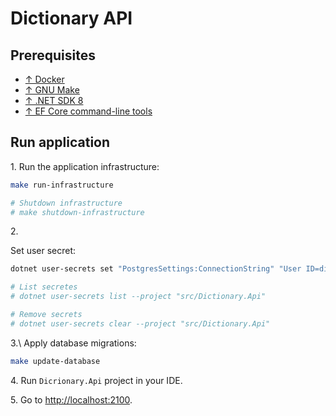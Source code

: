 # Dictionary API

## Prerequisites

- [↑ Docker](https://www.docker.com)
- [↑ GNU Make](https://www.gnu.org/software/make)
- [↑ .NET SDK 8](https://dotnet.microsoft.com/en-us/download/dotnet/8.0)
- [↑ EF Core command-line tools](https://learn.microsoft.com/en-us/ef/core/cli/dotnet)



## Run application

1\. Run the application infrastructure:

```bash
make run-infrastructure

# Shutdown infrastructure
# make shutdown-infrastructure
```

2\.

Set user secret:

```bash
dotnet user-secrets set "PostgresSettings:ConnectionString" "User ID=dictionary_api;Password=dictionary_api;Host=localhost;Port=2200;Database=dictionary_api" --project "src/Dictionary.Api"

# List secretes
# dotnet user-secrets list --project "src/Dictionary.Api"

# Remove secrets
# dotnet user-secrets clear --project "src/Dictionary.Api"
```

3.\ Apply database migrations:

```bash
make update-database
```

4\. Run `Dicrionary.Api` project in your IDE.

5\. Go to <http://localhost:2100>.

[//]: # (// TODO Add command that sets everything up and runs app in Docker?)

[//]: # ()
[//]: # (// TODO Move migrations to docker container)

[//]: # ()
[//]: # (// TODO Remove `Microsoft.EntityFrameworkCore.Design` package from Dictionary.Api project)
